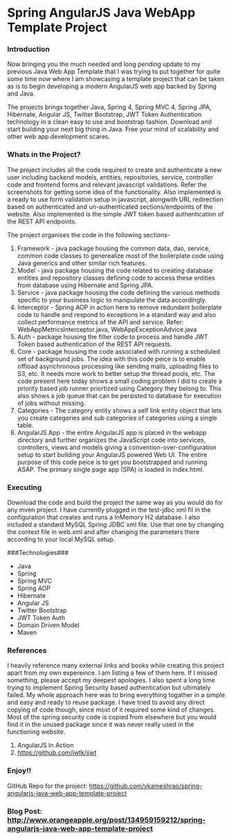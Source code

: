# Spring AngularJS Java WebApp Template Project

### Introduction ###
Now bringing you the much needed and long pending update to my previous Java Web App Template that I was trying to put together for quite some time now where I am showcasing a template project that can be taken as is to begin developing a modern AngularJS web app backed by Spring and Java.

The projects brings together Java, Spring 4, Spring MVC 4, Spring JPA, Hibernate, Angular JS, Twitter Bootstrap, JWT Token Authentication technology in a clean easy to use and bootstrap fashion. Download and start building your next big thing in Java. Free your mind of scalability and other web app development scares.

### Whats in the Project? ###
The project includes all the code required to create and authenticate a new user including backend models, entities, repositories, service, controller code and frontend forms and relevant javascript validations. Refer the screenshots for getting some idea of the functionality. Also implemented is a ready to use form validation setup in javascript, alongwith URL redirection based on authenticated and un-authenticated sections/endpoints of the website. Also implemented is the simple JWT token based authentication of the REST API endpoints.

The project organises the code in the following sections-

1. Framework - java package housing the common data, dao, service, common code classes to generealize most of the boilerplate code using Java generics and other similar rich features. 
2. Model - java package housing the code related to creating database entities and repository classes defining code to access these entities from database using Hibernate and Spring JPA.
3. Service - java package housing the code defining the various methods specific to your business logic to manipulate the data accordingly.
4. Interceptor - Spring AOP in action here to remove redundant boilerplate code to handle and respond to exceptions in a standard way and also collect performance metrics of the API and service. Refer: WebAppMetricsInterceptor.java, WebAppExceptionAdvice.java
5. Auth - package housing the filter code to process and handle JWT Token based authentication of the REST API requests.
6. Core - package housing the code associated with running a scheduled set of background jobs. The idea with this code peice is to enable offload asynchronous processing like sending mails, uploading files to S3, etc. It needs more work to better setup the thread pools, etc. The code present here today shows a small coding problem I did to create a priority based job runner priortized using Category they belong to. This also shows a job queue that can be persisted to database for execution of jobs without missing.
7. Categories - The category entity shows a self link entity object that lets you create categories and sub categories of categories using a single table.
8. AngularJS App - the entire AngularJS app is placed in the webapp directory and further organizes the JavaScript code into services, controllers, views and models giving a convention-over-configuration setup to start building your AngularJS powered Web UI. The entire purpose of this code peice is to get you bootstrapped and running ASAP. The primary single page app (SPA) is loaded in index.html. 



### Executing ###
Download the code and build the project the same way as you would do for any mven project. I have currently plugged in the test-jdbc xml fil in the configuration that creates and runs a InMemory H2 database. I also included a standard MySQL Spring JDBC xml file. Use that one by changing the context file in web.xml and after changing the parameters there according to your local MySQL setup.

###Technologies###

  -  Java
  -  Spring
  -  Spring MVC
  -  Spring AOP
  -  Hibernate  
  -  Angular JS
  -  Twitter Bootstrap
  -  JWT Token Auth
  -  Domain Driven Model
  -  Maven

### References ###

I heavily reference many external links and books while creating this project apart from my own expereince. I am listing a few of them here. If I missed something, please accept my deepest apologies. I also spent a long time trying to implement Spring Security based authentication but ultimately failed. My whole approach here was to bring everything togather in a simple and easy and ready to reuse package. I have tried to avoid any direct copying of code though, since most of it required some kind of changes. Most of the spring security code is copied from elsewhere but you would find it in the unused package since it was never really used in the functioning website.

1. AngularJS In Action
2. https://github.com/jwtk/jjwt


### Enjoy!! ###


GitHub Repo for the project: https://github.com/ykameshrao/spring-angularjs-java-web-app-template-project

### Blog Post: http://www.orangeapple.org/post/134959159212/spring-angularjs-java-web-app-template-project ###
